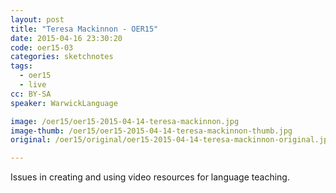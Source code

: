 ```yaml
---
layout: post
title: "Teresa Mackinnon - OER15"
date: 2015-04-16 23:30:20
code: oer15-03
categories: sketchnotes
tags:
  - oer15
  - live
cc: BY-SA
speaker: WarwickLanguage

image: /oer15/oer15-2015-04-14-teresa-mackinnon.jpg
image-thumb: /oer15/oer15-2015-04-14-teresa-mackinnon-thumb.jpg
original: /oer15/original/oer15-2015-04-14-teresa-mackinnon-original.jpg

---
```

Issues in creating and using video resources for language teaching.
